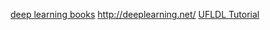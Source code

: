 [deep learning books](http://www.deeplearningbook.org/)
http://deeplearning.net/
[UFLDL Tutorial](http://deeplearning.stanford.edu/wiki/index.php/UFLDL_Tutorial)